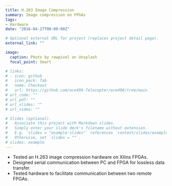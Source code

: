 ```yaml
---
title: H.263 Image Compression
summary: Image compression on FPGAs
tags:
- Hardware
date: "2016-04-27T00:00:00Z"

# Optional external URL for project (replaces project detail page).
external_link: ""

image:
  caption: Photo by rawpixel on Unsplash
  focal_point: Smart

# links:
# - icon: github
#   icon_pack: fab
#   name: Checkout
#   url: https://github.com/ece496-Telecopter/ece496/tree/main
# url_code: ""
# url_pdf: ""
# url_slides: ""
# url_video: ""

# Slides (optional).
#   Associate this project with Markdown slides.
#   Simply enter your slide deck's filename without extension.
#   E.g. `slides = "example-slides"` references `content/slides/example-slides.md`.
#   Otherwise, set `slides = ""`.
# slides: example
---
```


* Tested an H.263 image compression hardware on Xilinx FPGAs.
* Designed serial communication between PC and FPGA for lossless data transfer.
* Tested hardware to facilitate communication between two remote FPGAs.
